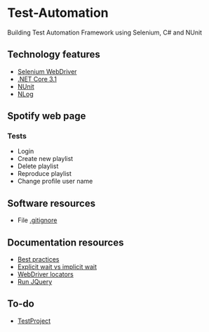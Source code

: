 # Test-Automation
 Building Test Automation Framework using Selenium, C# and NUnit

## Technology features

- [Selenium WebDriver](https://www.selenium.dev/documentation/en/webdriver/)
- [.NET Core 3.1](https://docs.microsoft.com/es-es/dotnet/core/whats-new/dotnet-core-3-1)
- [NUnit](https://nunit.org/)
- [NLog](https://github.com/NLog/NLog/wiki/Getting-started-with-ASP.NET-Core-3)

## Spotify web page

### Tests

- Login
- Create new playlist
- Delete playlist
- Reproduce playlist
- Change profile user name

## Software resources

- File [.gitignore](https://github.com/github/gitignore/blob/master/VisualStudio.gitignore)

## Documentation resources

- [Best practices](https://ultimateqa.com/automation-patterns-antipatterns/)
- [Explicit wait vs implicit wait](https://ultimateqa.com/explicit-wait-vs-implicit-wait-selenium-webdriver/)
- [WebDriver locators](https://www.automatetheplanet.com/selenium-webdriver-locators-cheat-sheet/)
- [Run JQuery](http://exploreselenium.com/selenium/run-jquery-in-selenium-webdriver/)

## To-do

- [TestProject](https://testproject.io/)